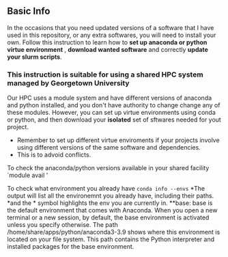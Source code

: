 ## Basic Info  
In the occasions that you need updated versions of a software that I have used in this repository, or any extra softwares, you will need to install your own.
Follow this instruction to learn how to __set up anaconda or python virtue environment__ , __download wanted software__ and correctly __update your slurm scripts__.
### This instruction is suitable for using a shared HPC system managed by Georgetown University
Our HPC uses a module system and have different versions of anaconda and python installed, and you don't have authority to change change any of these modules. However, you can set up virtue environments using conda or python, and then download your __isolated__ set of sftwares needed for yout project.
* Remember to set up different virtue enviroments if your projects involve using different versions of the same software and dependencies.
* This is to advoid conflicts.

To check the anaconda/python versions available in your shared facility `module avail '

To check what environment you already have `conda info --envs`
*The output will list all the environemnt you already have, including their paths.
*and the * symbol highlights the env you are currently in.
**base: base is the default environment that comes with Anaconda.
When you open a new terminal or a new session, by default, the base environment is activated unless you specify otherwise.
The path /home/share/apps/python/anaconda3-3.9 shows where this environment is located on your file system. This path contains the Python interpreter and installed packages for the base environment.




